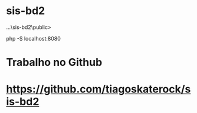 # sis-bd2

...\sis-bd2\public>

php -S localhost:8080


# Trabalho no Github 
# https://github.com/tiagoskaterock/sis-bd2
